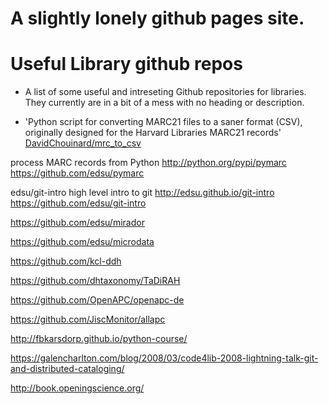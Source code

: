 # A slightly lonely github pages site. 


# Useful Library github repos

* A list of some useful and intreseting Github repositories for libraries. They currently are in a bit of a mess with no heading or description. 

* 'Python script for converting MARC21 files to a saner format (CSV), originally designed for the Harvard Libraries MARC21 records'
[DavidChouinard/mrc_to_csv](https://github.com/DavidChouinard/mrc_to_csv)

process MARC records from Python http://python.org/pypi/pymarc
https://github.com/edsu/pymarc

edsu/git-intro
high level intro to git http://edsu.github.io/git-intro
https://github.com/edsu/git-intro

https://github.com/edsu/mirador

https://github.com/edsu/microdata


https://github.com/kcl-ddh

https://github.com/dhtaxonomy/TaDiRAH

https://github.com/OpenAPC/openapc-de

https://github.com/JiscMonitor/allapc

http://fbkarsdorp.github.io/python-course/

https://galencharlton.com/blog/2008/03/code4lib-2008-lightning-talk-git-and-distributed-cataloging/

http://book.openingscience.org/
